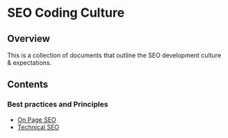# SEO Coding Culture

## Overview

This is a collection of documents that outline the SEO development culture & expectations.

## Contents

### Best practices and Principles

 * [On Page SEO](on-page-seo.md)
 * [Technical SEO](technical-seo.md)
